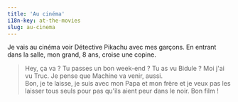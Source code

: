 ```yaml
---
title: 'Au cinéma'
i18n-key: at-the-movies
slug: au-cinema
---
```


Je vais au cinéma voir Détective Pikachu avec mes garçons. En entrant dans la
salle, mon grand, 8 ans, croise une copine.

<!-- more -->

> Hey, ça va ? Tu passes un bon week-end ? Tu as vu Bidule ? Moi j'ai vu Truc.
> Je pense que Machine va venir, aussi.  
> Bon, je te laisse, je suis avec mon Papa et mon frère et je veux pas les
> laisser tous seuls pour pas qu'ils aient peur dans le noir. Bon film !
